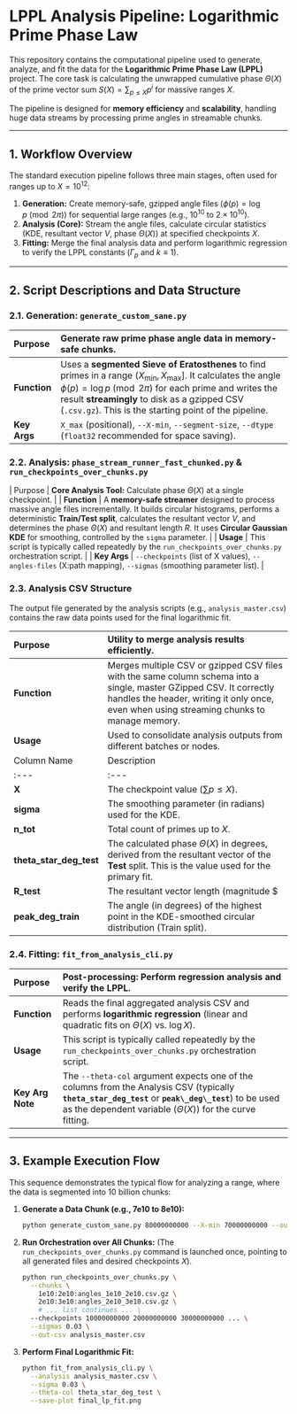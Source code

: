 # LPPL Analysis Pipeline: Logarithmic Prime Phase Law

This repository contains the computational pipeline used to generate, analyze, and fit the data for the **Logarithmic Prime Phase Law (LPPL)** project. The core task is calculating the unwrapped cumulative phase $\Theta(X)$ of the prime vector sum $S(X) = \sum_{p \le X} p^i$ for massive ranges $X$.

The pipeline is designed for **memory efficiency** and **scalability**, handling huge data streams by processing prime angles in streamable chunks.

---

## 1. Workflow Overview

The standard execution pipeline follows three main stages, often used for ranges up to $X=10^{12}$:

1.  **Generation:** Create memory-safe, gzipped angle files ($\phi(p) = \log p \pmod{2\pi}$) for sequential large ranges (e.g., $10^{10}$ to $2 \times 10^{10}$).
2.  **Analysis (Core):** Stream the angle files, calculate circular statistics (KDE, resultant vector $V$, phase $\Theta(X)$) at specified checkpoints $X$.
3.  **Fitting:** Merge the final analysis data and perform logarithmic regression to verify the LPPL constants ($\Gamma_p$ and $k \equiv 1$).

---

## 2. Script Descriptions and Data Structure

### 2.1. Generation: `generate_custom_sane.py`

| Purpose | Generate raw prime phase angle data in memory-safe chunks. |
| :--- | :--- |
| **Function** | Uses a **segmented Sieve of Eratosthenes** to find primes in a range $(X_{\min}, X_{\max}]$. It calculates the angle $\phi(p) = \log p \pmod{2\pi}$ for each prime and writes the result **streamingly** to disk as a gzipped CSV (`.csv.gz`). This is the starting point of the pipeline. |
| **Key Args** | `X_max` (positional), `--X-min`, `--segment-size`, `--dtype` (`float32` recommended for space saving). |

### 2.2. Analysis: `phase_stream_runner_fast_chunked.py` & `run_checkpoints_over_chunks.py`

| Purpose | **Core Analysis Tool:** Calculate phase $\Theta(X)$ at a single checkpoint. |
| **Function** | A **memory-safe streamer** designed to process massive angle files incrementally. It builds circular histograms, performs a deterministic **Train/Test split**, calculates the resultant vector $V$, and determines the phase $\Theta(X)$ and resultant length $R$. It uses **Circular Gaussian KDE** for smoothing, controlled by the `sigma` parameter. |
| **Usage** | This script is typically called repeatedly by the `run_checkpoints_over_chunks.py` orchestration script. |
| **Key Args** | `--checkpoints` (list of X values), `--angles-files` (X:path mapping), `--sigmas` (smoothing parameter list). |

### 2.3. Analysis CSV Structure

The output file generated by the analysis scripts (e.g., `analysis_master.csv`) contains the raw data points used for the final logarithmic fit.

| Purpose | Utility to merge analysis results efficiently. |
| :--- | :--- |
| **Function** | Merges multiple CSV or gzipped CSV files with the same column schema into a single, master GZipped CSV. It correctly handles the header, writing it only once, even when using streaming chunks to manage memory. |
| **Usage** | Used to consolidate analysis outputs from different batches or nodes. |
| Column Name | Description |
| :--- | :--- |
| **X** | The checkpoint value ($\sum p \le X$). |
| **sigma** | The smoothing parameter (in radians) used for the KDE. |
| **n\_tot** | Total count of primes up to $X$. |
| **theta\_star\_deg\_test** | The calculated phase $\Theta(X)$ in degrees, derived from the resultant vector of the **Test** split. This is the value used for the primary fit. |
| **R\_test** | The resultant vector length (magnitude $|V|$) normalized by the count $n_{\text{test}}$. |
| **peak\_deg\_train** | The angle (in degrees) of the highest point in the KDE-smoothed circular distribution (Train split). |

### 2.4. Fitting: `fit_from_analysis_cli.py`

| Purpose | Post-processing: Perform regression analysis and verify the LPPL. |
| :--- | :--- |
| **Function** | Reads the final aggregated analysis CSV and performs **logarithmic regression** (linear and quadratic fits on $\Theta(X)$ vs. $\log X$). |
| **Usage** | This script is typically called repeatedly by the `run_checkpoints_over_chunks.py` orchestration script. |
| **Key Arg Note** | The `--theta-col` argument expects one of the columns from the Analysis CSV (typically **`theta_star_deg_test`** or **`peak\_deg\_test`**) to be used as the dependent variable ($\Theta(X)$) for the curve fitting. |

---

## 3. Example Execution Flow

This sequence demonstrates the typical flow for analyzing a range, where the data is segmented into 10 billion chunks:

1.  **Generate a Data Chunk (e.g., 7e10 to 8e10):**
    ```bash
    python generate_custom_sane.py 80000000000 --X-min 70000000000 --outdir data --prefix angles_7e10_8e10_
    ```

2.  **Run Orchestration over All Chunks:**
    (The `run_checkpoints_over_chunks.py` command is launched once, pointing to all generated files and desired checkpoints $X$).

    ```bash
    python run_checkpoints_over_chunks.py \
      --chunks \
        1e10:2e10:angles_1e10_2e10.csv.gz \
        2e10:3e10:angles_2e10_3e10.csv.gz \
        # ... list continues ... \
      --checkpoints 10000000000 20000000000 30000000000 ... \
      --sigmas 0.03 \
      --out-csv analysis_master.csv
    ```

3.  **Perform Final Logarithmic Fit:**
    ```bash
    python fit_from_analysis_cli.py \
      --analysis analysis_master.csv \
      --sigma 0.03 \
      --theta-col theta_star_deg_test \
      --save-plot final_lp_fit.png
    ```
